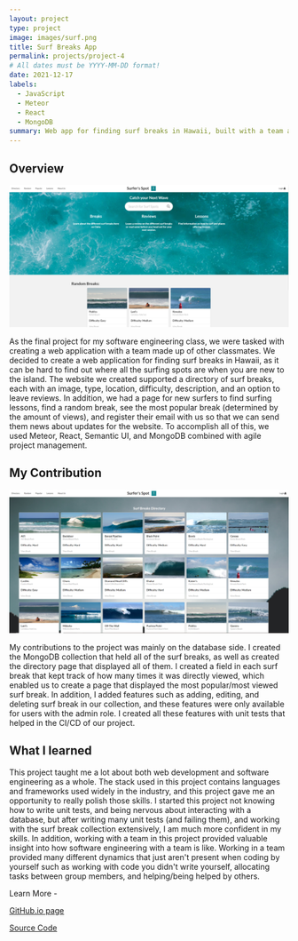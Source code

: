 ```yaml
---
layout: project
type: project
image: images/surf.png
title: Surf Breaks App
permalink: projects/project-4
# All dates must be YYYY-MM-DD format!
date: 2021-12-17
labels:
  - JavaScript
  - Meteor
  - React
  - MongoDB
summary: Web app for finding surf breaks in Hawaii, built with a team as my final project in ICS 314.
---
```


## Overview
<div class="ui medium rounded images">
  <img class="ui image" src="../images/website.png">
</div>

As the final project for my software engineering class, we were tasked with creating a web application with a team made up of other classmates. We decided to create a web application for finding surf breaks in Hawaii, as it can be hard to find out where all the surfing spots are when you are new to the island. The website we created supported a directory of surf breaks, each with an image, type, location, difficulty, description, and an option to leave reviews. In addition, we had a page for new surfers to find surfing lessons, find a random break, see the most popular break (determined by the amount of views), and register their email with us so that we can send them news about updates for the website. To accomplish all of this, we used Meteor, React, Semantic UI, and MongoDB combined with agile project management.

## My Contribution

<div class="ui medium rounded images">
  <img class="ui image" src="../images/directory.png">
</div>

My contributions to the project was mainly on the database side. I created the MongoDB collection that held all of the surf breaks, as well as created the directory page that displayed all of them. I created a field in each surf break that kept track of how many times it was directly viewed, which enabled us to create a page that displayed the most popular/most viewed surf break. In addition, I added features such as adding, editing, and deleting surf break in our collection, and these features were only available for users with the admin role. I created all these features with unit tests that helped in the CI/CD of our project.

## What I learned
 
This project taught me a lot about both web development and software engineering as a whole. The stack used in this project contains languages and frameworks used widely in the industry, and this project gave me an opportunity to really polish those skills. I started this project not knowing how to write unit tests, and being nervous about interacting with a database, but after writing many unit tests (and failing them), and working with the surf break collection extensively, I am much more confident in my skills. In addition, working with a team in this project provided valuable insight into how software engineering with a team is like. Working in a team provided many different dynamics that just aren't present when coding by yourself such as working with code you didn't write yourself, allocating tasks between group members, and helping/being helped by others. 

Learn More -



[GitHub.io page](https://surfers-spot.github.io/)



[Source Code](https://github.com/surfers-spot/surfers-spot)



